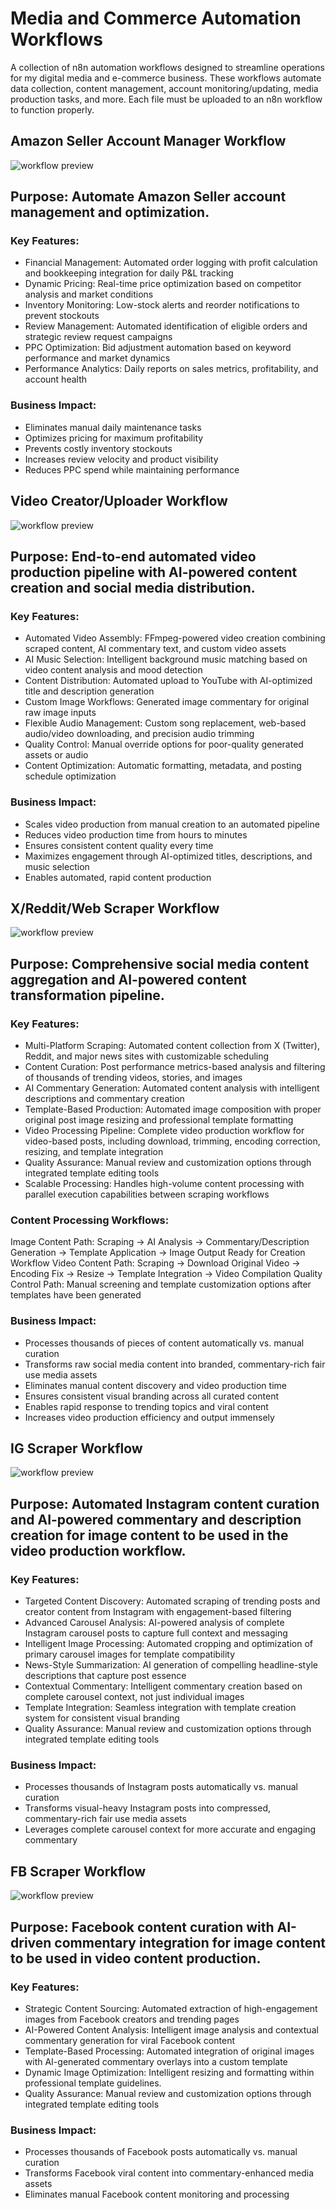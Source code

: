 # Media and Commerce Automation Workflows
A collection of n8n automation workflows designed to streamline operations for my digital media and e-commerce business. These workflows automate data collection, content management, account monitoring/updating, media production tasks, and more. Each file must be uploaded to an n8n workflow to function properly.

## Amazon Seller Account Manager Workflow
![workflow preview](https://github.com/user-attachments/assets/639c535b-6aa2-4aef-8bc4-c91f781c6bbb)

## Purpose: Automate Amazon Seller account management and optimization.

### Key Features:
- Financial Management: Automated order logging with profit calculation and bookkeeping integration for daily P&L tracking
- Dynamic Pricing: Real-time price optimization based on competitor analysis and market conditions
- Inventory Monitoring: Low-stock alerts and reorder notifications to prevent stockouts
- Review Management: Automated identification of eligible orders and strategic review request campaigns
- PPC Optimization: Bid adjustment automation based on keyword performance and market dynamics
- Performance Analytics: Daily reports on sales metrics, profitability, and account health

### Business Impact:
- Eliminates manual daily maintenance tasks
- Optimizes pricing for maximum profitability
- Prevents costly inventory stockouts
- Increases review velocity and product visibility
- Reduces PPC spend while maintaining performance

## Video Creator/Uploader Workflow
![workflow preview](https://github.com/user-attachments/assets/51c8aa77-0629-46dc-bb33-f14a3bdfd013)

## Purpose: End-to-end automated video production pipeline with AI-powered content creation and social media distribution.

### Key Features: 
- Automated Video Assembly: FFmpeg-powered video creation combining scraped content, AI commentary text, and custom video assets
- AI Music Selection: Intelligent background music matching based on video content analysis and mood detection
- Content Distribution: Automated upload to YouTube with AI-optimized title and description generation
- Custom Image Workflows: Generated image commentary for original raw image inputs 
- Flexible Audio Management: Custom song replacement, web-based audio/video downloading, and precision audio trimming
- Quality Control: Manual override options for poor-quality generated assets or audio
- Content Optimization: Automatic formatting, metadata, and posting schedule optimization

### Business Impact:
- Scales video production from manual creation to an automated pipeline
- Reduces video production time from hours to minutes
- Ensures consistent content quality every time
- Maximizes engagement through AI-optimized titles, descriptions, and music selection
- Enables automated, rapid content production

## X/Reddit/Web Scraper Workflow
![workflow preview](https://github.com/user-attachments/assets/ece0245b-f2d1-426c-b52a-bef08772d579)

## Purpose: Comprehensive social media content aggregation and AI-powered content transformation pipeline.

### Key Features:
- Multi-Platform Scraping: Automated content collection from X (Twitter), Reddit, and major news sites with customizable scheduling
- Content Curation: Post performance metrics-based analysis and filtering of thousands of trending videos, stories, and images
- AI Commentary Generation: Automated content analysis with intelligent descriptions and commentary creation
- Template-Based Production: Automated image composition with proper original post image resizing and professional template formatting
- Video Processing Pipeline: Complete video production workflow for video-based posts, including download, trimming, encoding correction, resizing, and template integration
- Quality Assurance: Manual review and customization options through integrated template editing tools
- Scalable Processing: Handles high-volume content processing with parallel execution capabilities between scraping workflows

### Content Processing Workflows:
Image Content Path: Scraping → AI Analysis → Commentary/Description Generation → Template Application → Image Output Ready for Creation Workflow
Video Content Path: Scraping → Download Original Video → Encoding Fix → Resize → Template Integration → Video Compilation
Quality Control Path: Manual screening and template customization options after templates have been generated

### Business Impact:
- Processes thousands of pieces of content automatically vs. manual curation
- Transforms raw social media content into branded, commentary-rich fair use media assets
- Eliminates manual content discovery and video production time
- Ensures consistent visual branding across all curated content
- Enables rapid response to trending topics and viral content
- Increases video production efficiency and output immensely 

## IG Scraper Workflow
![workflow preview](https://github.com/user-attachments/assets/f3282979-0139-4155-af8c-6576b4a21ece)

## Purpose: Automated Instagram content curation and AI-powered commentary and description creation for image content to be used in the video production workflow.

### Key Features:
- Targeted Content Discovery: Automated scraping of trending posts and creator content from Instagram with engagement-based filtering
- Advanced Carousel Analysis: AI-powered analysis of complete Instagram carousel posts to capture full context and messaging
- Intelligent Image Processing: Automated cropping and optimization of primary carousel images for template compatibility
- News-Style Summarization: AI generation of compelling headline-style descriptions that capture post essence
- Contextual Commentary: Intelligent commentary creation based on complete carousel context, not just individual images
- Template Integration: Seamless integration with template creation system for consistent visual branding
- Quality Assurance: Manual review and customization options through integrated template editing tools

### Business Impact:
- Processes thousands of Instagram posts automatically vs. manual curation
- Transforms visual-heavy Instagram posts into compressed, commentary-rich fair use media assets
- Leverages complete carousel context for more accurate and engaging commentary

## FB Scraper Workflow
![workflow preview](https://github.com/user-attachments/assets/3d09d708-9b12-4537-b6dc-054525ccd82d)

## Purpose: Facebook content curation with AI-driven commentary integration for image content to be used in video content production.

### Key Features: 
- Strategic Content Sourcing: Automated extraction of high-engagement images from Facebook creators and trending pages
- AI-Powered Content Analysis: Intelligent image analysis and contextual commentary generation for viral Facebook content
- Template-Based Processing: Automated integration of original images with AI-generated commentary overlays into a custom template
- Dynamic Image Optimization: Intelligent resizing and formatting within professional template guidelines.
- Quality Assurance: Manual review and customization options through integrated template editing tools

### Business Impact:
- Processes thousands of Facebook posts automatically vs. manual curation
- Transforms Facebook viral content into commentary-enhanced media assets
- Eliminates manual Facebook content monitoring and processing

